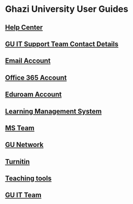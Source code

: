 # Ghazi University User Guides

## [Help Center](https://gudgk.atlassian.net/servicedesk/customer/portals/3)
  
## [GU IT Support Team Contact Details](gudit/team.md)

## [Email Account](email/index.md)

## [Office 365 Account](office365/index.md)

## [Eduroam Account](eduroam/index.md)

## [Learning Management System](lms/index.md)

## [MS Team](msteam/index.md)

## [GU Network](network/index.md)

## [Turnitin](turnitin/index.md)

## [Teaching tools](tools.md)

## [GU IT Team](gudit/index.md)
